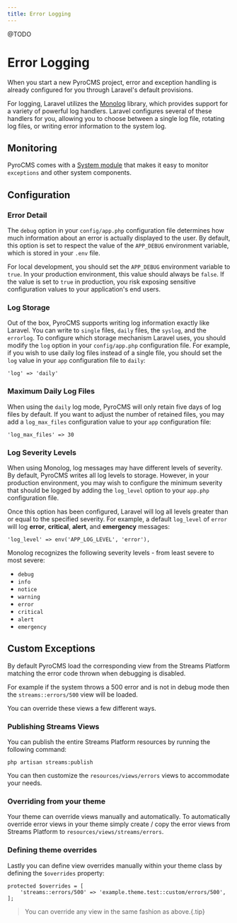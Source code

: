 ```yaml
---
title: Error Logging  
---
```


@TODO

# Error Logging

<div class="documentation__toc"></div>

When you start a new PyroCMS project, error and exception handling is already configured for you through Laravel's default provisions.

For logging, Laravel utilizes the [Monolog](https://github.com/Seldaek/monolog) library, which provides support for a variety of powerful log handlers. Laravel configures several of these handlers for you, allowing you to choose between a single log file, rotating log files, or writing error information to the system log.

## Monitoring

PyroCMS comes with a [System module](/documentation/system-module) that makes it easy to monitor `exceptions` and other system components.

## Configuration

### Error Detail

The `debug` option in your `config/app.php` configuration file determines how much information about an error is actually displayed to the user. By default, this option is set to respect the value of the `APP_DEBUG` environment variable, which is stored in your `.env` file.

For local development, you should set the `APP_DEBUG` environment variable to `true`. In your production environment, this value should always be `false`. If the value is set to `true` in production, you risk exposing sensitive configuration values to your application's end users.

### Log Storage

Out of the box, PyroCMS supports writing log information exactly like Laravel. You can write to `single` files, `daily` files, the `syslog`, and the `errorlog`. To configure which storage mechanism Laravel uses, you should modify the `log` option in your `config/app.php` configuration file. For example, if you wish to use daily log files instead of a single file, you should set the `log` value in your `app` configuration file to `daily`:

    'log' => 'daily'

### Maximum Daily Log Files

When using the `daily` log mode, PyroCMS will only retain five days of log files by default. If you want to adjust the number of retained files, you may add a `log_max_files` configuration value to your `app` configuration file:

    'log_max_files' => 30

### Log Severity Levels

When using Monolog, log messages may have different levels of severity. By default, PyroCMS writes all log levels to storage. However, in your production environment, you may wish to configure the minimum severity that should be logged by adding the `log_level` option to your `app.php` configuration file.

Once this option has been configured, Laravel will log all levels greater than or equal to the specified severity. For example, a default `log_level` of `error` will log **error**, **critical**, **alert**, and **emergency** messages:

    'log_level' => env('APP_LOG_LEVEL', 'error'),

Monolog recognizes the following severity levels - from least severe to most severe:

- `debug`
- `info`
- `notice`
- `warning`
- `error`
- `critical`
- `alert`
- `emergency`


## Custom Exceptions

By default PyroCMS load the corresponding view from the Streams Platform matching the error code thrown when debugging is disabled.

For example if the system throws a 500 error and is not in debug mode then the `streams::errors/500` view will be loaded.

You can override these views a few different ways.

### Publishing Streams Views

You can publish the entire Streams Platform resources by running the following command:

    php artisan streams:publish

You can then customize the `resources/views/errors` views to accommodate your needs.

### Overriding from your theme

Your theme can override views manually and automatically. To automatically override error views in your theme simply create / copy the error views from Streams Platform to `resources/views/streams/errors`.

### Defining theme overrides

Lastly you can define view overrides manually within your theme class by defining the `$overrides` property:

    protected $overrides = [
        'streams::errors/500' => 'example.theme.test::custom/errors/500',
    ];

> You can override any view in the same fashion as above.{.tip}
